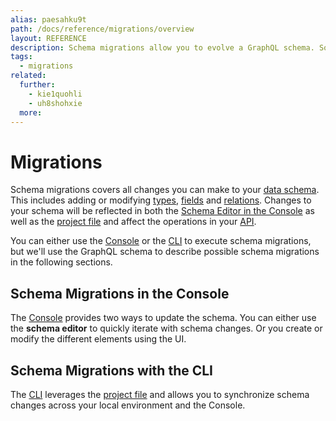 ```yaml
---
alias: paesahku9t
path: /docs/reference/migrations/overview
layout: REFERENCE
description: Schema migrations allow you to evolve a GraphQL schema. Sometimes, data migrations are required as well.
tags:
  - migrations
related:
  further:
    - kie1quohli
    - uh8shohxie
  more:
---
```


# Migrations

Schema migrations covers all changes you can make to your [data schema](!alias-ahwoh2fohj). This includes adding or modifying [types](!alias-ij2choozae), [fields](!alias-teizeit5se) and [relations](!alias-goh5uthoc1). Changes to your schema will be reflected in both the [Schema Editor in the Console](!alias-zezoo7uaph) as well as the [project file](!alias-ow2yei7mew) and affect the operations in your [API](!alias-heshoov3ai).

You can either use the [Console](!alias-uh8shohxie) or the [CLI](!alias-kie1quohli) to execute schema migrations, but we'll use the GraphQL schema to describe possible schema migrations in the following sections.

## Schema Migrations in the Console

The [Console](!alias-uh8shohxie) provides two ways to update the schema. You can either use the **schema editor** to quickly iterate with schema changes. Or you create or modify the different elements using the UI.

## Schema Migrations with the CLI

The [CLI](!alias-kie1quohli) leverages the [project file](!alias-ow2yei7mew) and allows you to synchronize schema changes across your local environment and the Console.
